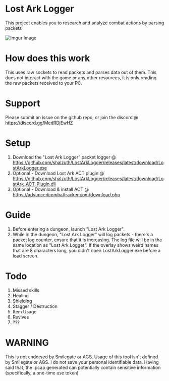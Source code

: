 # Lost Ark Logger
 This project enables you to research and analyze combat actions by parsing packets
 
![Imgur Image](https://i.imgur.com/WrGNiOE.png)
 
# How does this work
 This uses raw sockets to read packets and parses data out of them. This does not interact with the game or any other resources, it is only reading the raw packets received to your PC.
 
# Support
 Please submit an issue on the github repo, or join the discord @ https://discord.gg/MedRDjEwHZ
 
# Setup
1. Download the "Lost Ark Logger" packet logger @ https://github.com/shalzuth/LostArkLogger/releases/latest/download/LostArkLogger.exe
2. Optional - Download Lost Ark ACT plugin @ https://github.com/shalzuth/LostArkLogger/releases/latest/download/LostArk_ACT_Plugin.dll
3. Optional - Download & install ACT @ https://advancedcombattracker.com/download.php

# Guide
1. Before entering a dungeon, launch "Lost Ark Logger".
2. While in the dungeon, "Lost Ark Logger" will log packets - there's a packet log counter, ensure that it is increasing. The log file will be in the same location as "Lost Ark Logger". If the overlay shows weird names that are 8 characters long, you didn't open LostArkLogger.exe before a load screen.

# Todo
1. Missed skills
2. Healing
3. Shielding
4. Stagger / Destruction
5. Item Usage
6. Revives
8. ???

# WARNING
This is not endorsed by Smilegate or AGS. Usage of this tool isn't defined by Smilegate or AGS. I do not save your personal identifiable data. Having said that, the .pcap generated can potentially contain sensitive information (specifically, a one-time use token)
  